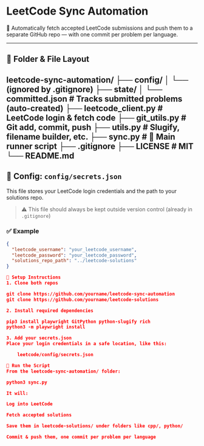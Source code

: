 # LeetCode Sync Automation

📌 Automatically fetch accepted LeetCode submissions and push them to a separate GitHub repo — with one commit per problem per language.

---

## 📂 Folder & File Layout

leetcode-sync-automation/
├── config/
│   └── (ignored by .gitignore)
├── state/
│   └── committed.json        # Tracks submitted problems (auto-created)
├── leetcode_client.py        # LeetCode login & fetch code
├── git_utils.py              # Git add, commit, push
├── utils.py                  # Slugify, filename builder, etc.
├── sync.py                   # 🔁 Main runner script
├── .gitignore
├── LICENSE                   # MIT
└── README.md
--------------------------------

## 🔐 Config: `config/secrets.json`

This file stores your LeetCode login credentials and the path to your solutions repo.

> ⚠️ This file should always be kept outside version control (already in `.gitignore`)

### ✅ Example

```json
{
  "leetcode_username": "your_leetcode_username",
  "leetcode_password": "your_leetcode_password",
  "solutions_repo_path": "../leetcode-solutions"
}

🔧 Setup Instructions
1. Clone both repos

git clone https://github.com/yourname/leetcode-sync-automation
git clone https://github.com/yourname/leetcode-solutions

2. Install required dependencies

pip3 install playwright GitPython python-slugify rich
python3 -m playwright install

3. Add your secrets.json
Place your login credentials in a safe location, like this:

    leetcode/config/secrets.json

🚀 Run the Script
From the leetcode-sync-automation/ folder:

python3 sync.py

It will:

Log into LeetCode

Fetch accepted solutions

Save them in leetcode-solutions/ under folders like cpp/, python/

Commit & push them, one commit per problem per language